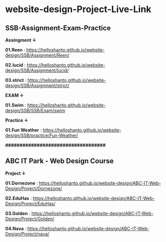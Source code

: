# website-design-Project-Live-Link

## SSB-Assignment-Exam-Practice

**Assingment ↓**

**01.Reen** : https://helloshanto.github.io/website-design/SSB/Assignment/Reen/

**02.lucid** : https://helloshanto.github.io/website-design/SSB/Assignment/lucid/

**03.strict** : https://helloshanto.github.io/website-design/SSB/Assignment/strict/

**EXAM ↓**

**01.Swim** : https://helloshanto.github.io/website-design/SSB/SSB/Exam/swim

**Practice ↓**

**01.Fun Weather** : https://helloshanto.github.io/website-design/SSB/practice/Fun-Weather/

**###################################**

## ABC IT Park - Web Design Course

**Project ↓**

**01.Dornezone** : https://helloshanto.github.io/website-design/ABC-IT-Web-Design/Project/Dornezone/

**02.EduHas** : https://helloshanto.github.io/website-design/ABC-IT-Web-Design/Project/EduHas/

**03.Golden** : https://helloshanto.github.io/website-design/ABC-IT-Web-Design/Project/Golden/

**04.Nava** : https://helloshanto.github.io/website-design/ABC-IT-Web-Design/Project/nava/













